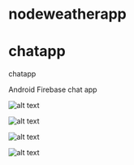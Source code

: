 # nodeweatherapp


# chatapp
 chatapp
 
 Android Firebase chat app
 
 ![alt text](https://github.com/AnkitSharma29/nodeweatherapp/images/1.png?raw=true)
 
 

 ![alt text](https://github.com/AnkitSharma29/nodeweatherapp/images/2.png?raw=true)
 
 
 
 ![alt text](https://github.com/AnkitSharma29/nodeweatherapp/images/3.png?raw=true)
 
  ![alt text](https://github.com/AnkitSharma29/nodeweatherapp/images/4.png?raw=true)
